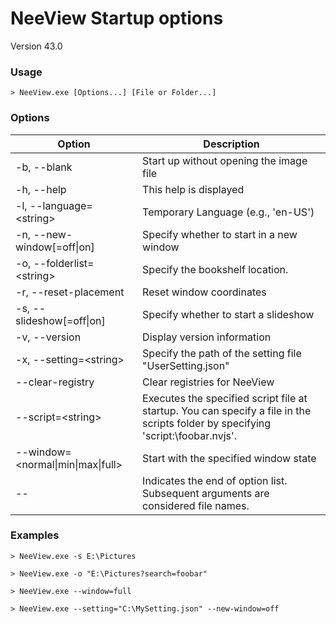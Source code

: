 # NeeView Startup options

Version 43.0

### Usage

    > NeeView.exe [Options...] [File or Folder...]

### Options

Option|Description
--|--
\-b, \-\-blank|Start up without opening the image file
\-h, \-\-help|This help is displayed
\-l, \-\-language=\<string\>|Temporary Language (e.g., 'en-US')
\-n, \-\-new\-window[=off\|on]|Specify whether to start in a new window
\-o, \-\-folderlist=\<string\>|Specify the bookshelf location.
\-r, \-\-reset\-placement|Reset window coordinates
\-s, \-\-slideshow[=off\|on]|Specify whether to start a slideshow
\-v, \-\-version|Display version information
\-x, \-\-setting=\<string\>|Specify the path of the setting file "UserSetting.json"
\-\-clear\-registry|Clear registries for NeeView
\-\-script=\<string\>|Executes the specified script file at startup. You can specify a file in the scripts folder by specifying 'script:\foobar.nvjs'.
\-\-window=\<normal\|min\|max\|full\>|Start with the specified window state
\-\-|Indicates the end of option list. Subsequent arguments are considered file names.

### Examples

`> NeeView.exe -s E:\Pictures`

`> NeeView.exe -o "E:\Pictures?search=foobar"`

`> NeeView.exe --window=full`

`> NeeView.exe --setting="C:\MySetting.json" --new-window=off`

